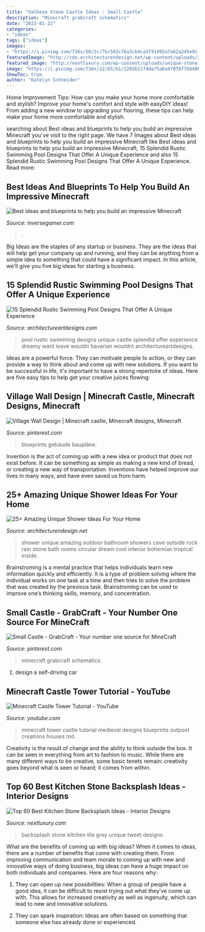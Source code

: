 ```yaml
---
title: "Valheim Stone Castle Ideas : Small Castle"
description: "Minecraft grabcraft schematics"
date: "2023-01-22"
categories:
- "ideas"
tags: ["ideas"]
images:
- "https://i.pinimg.com/736x/50/2c/7b/502c7ba3cb4ca3f91992a7a62a245e9c.jpg"
featuredImage: "http://cdn.architecturendesign.net/wp-content/uploads/2016/03/AD-Amazing-Unique-Shower-Ideas-For-Your-Home-05.jpg"
featured_image: "http://nextluxury.com/wp-content/uploads/unique-stone-backsplash-tile-grey-kitcen-ideas.jpg"
image: "https://i.pinimg.com/736x/22/65/b1/2265b1174de75a6a47076f7b6406dba0.jpg"
ShowToc: true
author: "Katelyn Schneider"
---
```



Home Improvement Tips: How can you make your home more comfortable and stylish?
Improve your home's comfort and style with easyDIY ideas! From adding a new window to upgrading your flooring, these tips can help make your home more comfortable and stylish.

	

		
searching about Best ideas and blueprints to help you build an impressive Minecraft you've visit to the right page. We have 7 Images about Best ideas and blueprints to help you build an impressive Minecraft like Best ideas and blueprints to help you build an impressive Minecraft, 15 Splendid Rustic Swimming Pool Designs That Offer A Unique Experience and also 15 Splendid Rustic Swimming Pool Designs That Offer A Unique Experience. Read more:
		
    
## Best Ideas And Blueprints To Help You Build An Impressive Minecraft

<img loading=lazy src="https://www.inversegamer.com/wp-content/uploads/2021/03/minecraft-medieval-castles-768x432.jpg" onerror="this.onerror=null;this.src='https://tse3.mm.bing.net/th?id=OIP.GFUpUoiwrVh3kL8PerDg0wHaEK&amp;pid=15.1';" alt="Best ideas and blueprints to help you build an impressive Minecraft">

_Source: inversegamer.com_

>. 

	

Big Ideas are the staples of any startup or business. They are the ideas that will help get your company up and running, and they can be anything from a simple idea to something that could have a significant impact. In this article, we'll give you five big ideas for starting a business.

    
## 15 Splendid Rustic Swimming Pool Designs That Offer A Unique Experience

<img loading=lazy src="https://www.architectureartdesigns.com/wp-content/uploads/2015/02/15-Splendid-Rustic-Swimming-Pool-Designs-That-Offer-A-Unique-Experience-1-630x420.jpg" onerror="this.onerror=null;this.src='https://tse1.mm.bing.net/th?id=OIP.4xKP9ztL9Gk0otHEWjuQSQHaE8&amp;pid=15.1';" alt="15 Splendid Rustic Swimming Pool Designs That Offer A Unique Experience">

_Source: architectureartdesigns.com_

>pool rustic swimming designs unique castle splendid offer experience dreamy want leave wouldn bavarian wouldnt architectureartdesigns. 

	

Ideas are a powerful force. They can motivate people to action, or they can provide a way to think about and come up with new solutions. If you want to be successful in life, it's important to have a strong repertoire of ideas. Here are five easy tips to help get your creative juices flowing: 

    
## Village Wall Design | Minecraft Castle, Minecraft Designs, Minecraft

<img loading=lazy src="https://i.pinimg.com/736x/50/2c/7b/502c7ba3cb4ca3f91992a7a62a245e9c.jpg" onerror="this.onerror=null;this.src='https://tse4.mm.bing.net/th?id=OIP.2z8G6evLl4os8ILvMFZhGAHaEK&amp;pid=15.1';" alt="Village Wall Design | Minecraft castle, Minecraft designs, Minecraft">

_Source: pinterest.com_

>blueprints gebäude baupläne. 

	

Invention is the act of coming up with a new idea or product that does not exist before. It can be something as simple as making a new kind of bread, or creating a new way of transportation. Inventions have helped improve our lives in many ways, and have even saved us from harm.

    
## 25+ Amazing Unique Shower Ideas For Your Home

<img loading=lazy src="http://cdn.architecturendesign.net/wp-content/uploads/2016/03/AD-Amazing-Unique-Shower-Ideas-For-Your-Home-05.jpg" onerror="this.onerror=null;this.src='https://tse4.mm.bing.net/th?id=OIP.9SxlkA4FTw8sbadXbrnFewHaLG&amp;pid=15.1';" alt="25+ Amazing Unique Shower Ideas For Your Home">

_Source: architecturendesign.net_

>shower unique amazing outdoor bathroom showers cave outside rock rain stone bath rooms circular dream cool interior bohemian tropical inside. 

	

Brainstroming is a mental practice that helps individuals learn new information quickly and efficiently. It is a type of problem solving where the individual works on one task at a time and then tries to solve the problem that was created by the previous task. Brainstroming can be used to improve one’s thinking skills, memory, and concentration.

    
## Small Castle - GrabCraft - Your Number One Source For MineCraft

<img loading=lazy src="https://i.pinimg.com/736x/22/65/b1/2265b1174de75a6a47076f7b6406dba0.jpg" onerror="this.onerror=null;this.src='https://tse2.mm.bing.net/th?id=OIP.B92Cu9U9rFfJMnCSOTe4lQHaGn&amp;pid=15.1';" alt="Small Castle - GrabCraft - Your number one source for MineCraft">

_Source: pinterest.com_

>minecraft grabcraft schematics. 

	

1. design a self-driving car 

    
## Minecraft Castle Tower Tutorial - YouTube

<img loading=lazy src="http://i1.ytimg.com/vi/MD_zBFBuKJw/hqdefault.jpg" onerror="this.onerror=null;this.src='https://tse3.mm.bing.net/th?id=OIP.aEWq6H5uegWCVErdkC2SggHaFj&amp;pid=15.1';" alt="Minecraft Castle Tower Tutorial - YouTube">

_Source: youtube.com_

>minecraft tower castle tutorial medieval designs blueprints outpost creations houses md. 

	

Creativity is the result of change and the ability to think outside the box. It can be seen in everything from art to fashion to music. While there are many different ways to be creative, some basic tenets remain: creativity goes beyond what is seen or heard; it comes from within.

    
## Top 60 Best Kitchen Stone Backsplash Ideas - Interior Designs

<img loading=lazy src="http://nextluxury.com/wp-content/uploads/unique-stone-backsplash-tile-grey-kitcen-ideas.jpg" onerror="this.onerror=null;this.src='https://tse1.mm.bing.net/th?id=OIP.IyH_ukqDsnQTnNE7KRcQeQAAAA&amp;pid=15.1';" alt="Top 60 Best Kitchen Stone Backsplash Ideas - Interior Designs">

_Source: nextluxury.com_

>backsplash stone kitchen tile grey unique tweet designs. 

	

What are the benefits of coming up with big ideas?
When it comes to ideas, there are a number of benefits that come with creating them. From improving communication and team morale to coming up with new and innovative ways of doing business, big ideas can have a huge impact on both individuals and companies. Here are four reasons why: 
1. They can open up new possibilities: When a group of people have a good idea, it can be difficult to resist trying out what they've come up with. This allows for increased creativity as well as ingenuity, which can lead to new and innovative solutions. 

2. They can spark inspiration: Ideas are often based on something that someone else has already done or experienced.

